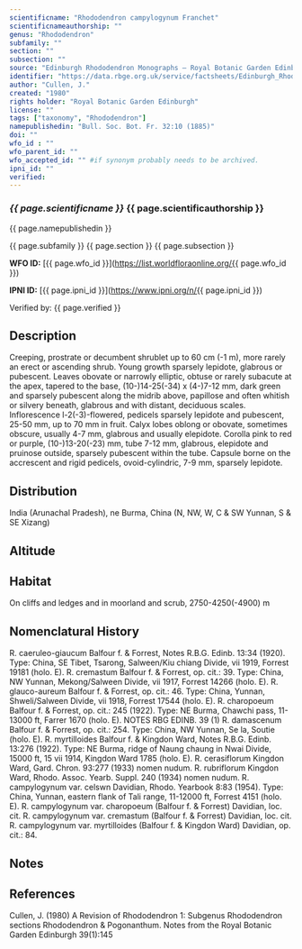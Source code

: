 ```yaml
---
scientificname: "Rhododendron campylogynum Franchet"
scientificnameauthorship: ""
genus: "Rhododendron"
subfamily: ""
section: ""
subsection: ""
source: "Edinburgh Rhododendron Monographs – Royal Botanic Garden Edinburgh"
identifier: "https://data.rbge.org.uk/service/factsheets/Edinburgh_Rhododendron_Monographs.xhtml"
author: "Cullen, J."
created: "1980"
rights holder: "Royal Botanic Garden Edinburgh"
license: ""
tags: ["taxonomy", "Rhododendron"]
namepublishedin: "Bull. Soc. Bot. Fr. 32:10 (1885)"
doi: ""
wfo_id : ""
wfo_parent_id: ""
wfo_accepted_id: "" #if synonym probably needs to be archived.                      
ipni_id: ""
verified:
---
```

### _{{ page.scientificname }}_ {{ page.scientificauthorship }}
 {{ page.namepublishedin }}

{{ page.subfamily }} {{ page.section }} {{ page.subsection }}

**WFO ID:** [{{ page.wfo_id }}](https://list.worldfloraonline.org/{{ page.wfo_id }})

**IPNI ID:** [{{ page.ipni_id }}](https://www.ipni.org/n/{{ page.ipni_id }})

Verified by: {{ page.verified }}



## Description
Creeping, prostrate or decumbent shrublet up to 60 cm (-1 m), more rarely an erect or ascending shrub. Young growth sparsely lepidote, glabrous or pubescent. Leaves obovate or narrowly elliptic, obtuse or rarely subacute at the apex, tapered to the base, (10-)14-25(-34) x (4-)7-12 mm, dark green and sparsely pubescent along the midrib above, papillose and often whitish or silvery beneath, glabrous and with distant, deciduous scales. Inflorescence l-2(-3)-flowered, pedicels sparsely lepidote and pubescent, 25-50 mm, up to 70 mm in fruit. Calyx lobes oblong or obovate, sometimes obscure, usually 4-7 mm, glabrous and usually elepidote. Corolla pink to red or purple, (10-)13-20(-23) mm, tube 7-12 mm, glabrous, elepidote and pruinose outside, sparsely pubescent within the tube. Capsule borne on the accrescent and rigid pedicels, ovoid-cylindric, 7-9 mm, sparsely lepidote.

## Distribution
India (Arunachal Pradesh), ne Burma, China (N, NW, W, C & SW Yunnan, S & SE Xizang)

## Altitude


## Habitat
On cliffs and ledges and in moorland and scrub, 2750-4250(-4900) m

## Nomenclatural History
R. caeruleo-giaucum Balfour f. & Forrest, Notes R.B.G. Edinb. 13:34 (1920). Type: China, SE Tibet, Tsarong, Salween/Kiu chiang Divide, vii 1919, Forrest 19181 (holo. E). R. cremastum Balfour f. & Forrest, op. cit.: 39. Type: China, NW Yunnan, Mekong/Salween Divide, vii 1917, Forrest 14266 (holo. E). R. glauco-aureum Balfour f. & Forrest, op. cit.: 46. Type: China, Yunnan, Shweli/Salween Divide, vii 1918, Forrest 17544 (holo. E). R. charopoeum Balfour f. & Forrest, op. cit.: 245 (1922). Type: NE Burma, Chawchi pass, 11-13000 ft, Farrer 1670 (holo. E). NOTES RBG EDINB. 39 (1) R. damascenum Balfour f. & Forrest, op. cit.: 254. Type: China, NW Yunnan, Se la, Soutie (holo. E). R. myrtilloides Balfour f. & Kingdon Ward, Notes R.B.G. Edinb. 13:276 (1922). Type: NE Burma, ridge of Naung chaung in Nwai Divide, 15000 ft, 15 vii 1914, Kingdon Ward 1785 (holo. E). R. cerasiflorum Kingdon Ward, Gard. Chron. 93:277 (1933) nomen nudum. R. rubriflorum Kingdon Ward, Rhodo. Assoc. Yearb. Suppl. 240 (1934) nomen nudum. R. campylogynum var. celswn Davidian, Rhodo. Yearbook 8:83 (1954). Type: China, Yunnan, eastern flank of Tali range, 11-12000 ft, Forrest 4151 (holo. E). R. campylogynum var. charopoeum (Balfour f. & Forrest) Davidian, loc. cit. R. campylogynum var. cremastum (Balfour f. & Forrest) Davidian, loc. cit. R. campylogynum var. myrtilloides (Balfour f. & Kingdon Ward) Davidian, op. cit.: 84.
                       
## Notes


## References

Cullen, J. (1980) A Revision of Rhododendron 1: Subgenus Rhododendron sections Rhododendron & Pogonanthum. Notes from the Royal Botanic Garden Edinburgh 39(1):145
